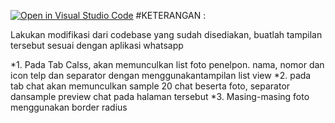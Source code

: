 [![Open in Visual Studio Code](https://classroom.github.com/assets/open-in-vscode-c66648af7eb3fe8bc4f294546bfd86ef473780cde1dea487d3c4ff354943c9ae.svg)](https://classroom.github.com/online_ide?assignment_repo_id=7946252&assignment_repo_type=AssignmentRepo)
#KETERANGAN :

Lakukan modifikasi dari codebase yang sudah disediakan, buatlah tampilan tersebut sesuai dengan 
aplikasi whatsapp

*1. Pada Tab Calss, akan memunculkan list foto penelpon. nama, nomor dan icon telp dan separator dengan menggunakantampilan list view
*2. pada tab chat akan memunculkan sample 20 chat beserta foto, separator dansample preview chat pada halaman tersebut
*3. Masing-masing foto menggunakan border radius